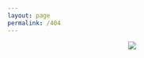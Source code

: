 ```yaml
---
layout: page
permalink: /404
---
```

<div style="text-align:center">
  <a href="https://twitter.com/bhagat_nagi">
    <img src="(/assets/images/Fossil_2048px.png)">
  </a>
</div>
